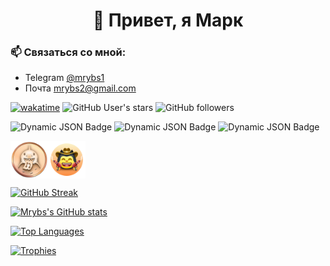 <h1 align="center">👋 Привет, я Марк</h1>
<h3>📫 Связаться со мной:</h3>

- Telegram [@mrybs1](https://mrybs1.t.me)
- Почта mrybs2@gmail.com

[![wakatime](https://wakatime.com/badge/user/31132aa8-7bac-4b91-ade9-28da2cf0d9b9.svg?style=social)](https://wakatime.com/@31132aa8-7bac-4b91-ade9-28da2cf0d9b9)
![GitHub User's stars](https://img.shields.io/github/stars/mrybs)
![GitHub followers](https://img.shields.io/github/followers/mrybs)

![Dynamic JSON Badge](https://img.shields.io/badge/dynamic/json?url=https%3A%2F%2Fmrxx.ru%3A7777%2Fapi%2Fusers%3Ftelegram_id%3D1162329970&query=%24%5B0%5D.uuid&label=Miot%20ID)
![Dynamic JSON Badge](https://img.shields.io/badge/dynamic/json?url=https%3A%2F%2Fmrxx.ru%3A7777%2Fapi%2Fitems%3Fowner%3Du%2Fmrybs%26type%3Dmiocoin&query=%24%5B0%5D.count&label=Miocoins&color=Ee9955)
![Dynamic JSON Badge](https://img.shields.io/badge/dynamic/json?url=https%3A%2F%2Fmrxx.ru%3A7777%2Fapi%2Fitems%3Fowner%3Du%2Fmrybs%26type%3Dmiogem&query=%24%5B0%5D.count&label=Miogems&color=Ee9955)

<img src="https://github.com/drknzz/GitHub-Achievements/blob/main/Media/Badges/Pull-Shark/PNG/PullShark_Bronze.png" width="60px" align="center"><img src="https://github.com/drknzz/GitHub-Achievements/blob/main/Media/Badges/Quick-Draw/PNG/Skin-Tones/QuickDraw_SkinTone1.png" width="60px" align="center">

[![GitHub Streak](https://streak-stats.demolab.com/?user=mrybs&theme=transparent)]([https://git.io/streak-stats](https://streak-stats.demolab.com/?user=mrybs&theme=transparent))

[![Mrybs's GitHub stats](http://github-profile-summary-cards.vercel.app/api/cards/profile-details?username=mrybs&theme=transparent)](http://github-profile-summary-cards.vercel.app/api/cards/profile-details?username=mrybs)

[![Top Languages](http://github-profile-summary-cards.vercel.app/api/cards/repos-per-language?username=mrybs&theme=transparent)](http://github-profile-summary-cards.vercel.app/api/cards/repos-per-language?username=mrybs&theme=transparent)

[![Trophies](https://github-profile-trophy.vercel.app/?username=mrybs&no-bg=true&theme=onedark&margin-h=10&margin-w=10&column=4&row=2)](https://github-profile-trophy.vercel.app/?username=mrybs)
